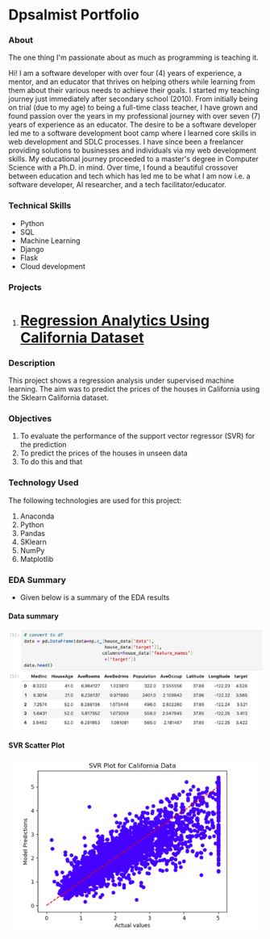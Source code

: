 # Dpsalmist Portfolio

### About
The one thing I'm passionate about as much as programming is teaching it.
 
Hi! I am a software developer with over four (4) years of experience, a mentor, and an educator that thrives on helping others while learning from them about their various needs to achieve their goals. I started my teaching journey just immediately after secondary school (2010). From initially being on trial (due to my age) to being a full-time class teacher, I have grown and found passion over the years in my professional journey with over seven (7) years of experience as an educator. The desire to be a software developer led me to a software development boot camp where I learned core skills in web development and SDLC processes. I have since been a freelancer providing solutions to businesses and individuals via my web development skills. My educational journey proceeded to a master's degree in Computer Science with a Ph.D. in mind. Over time, I found a beautiful crossover between education and tech which has led me to be what I am now i.e. a software developer, AI researcher, and a tech facilitator/educator.

### Technical Skills
- Python
- SQL
- Machine Learning
- Django
- Flask
- Cloud development


### Projects

1. # [Regression Analytics Using California Dataset](https://github.com/DPsalmist/data_analytics_project)

### Description
This project shows a regression analysis under supervised machine learning. The aim was to predict the prices of the houses in California using the Sklearn California dataset.

### Objectives
1. To evaluate the performance of the support vector regressor (SVR) for the prediction
2. To predict the prices of the houses in unseen data
3. To do this and that

### Technology Used
The following technologies are used for this project:
  1. Anaconda
  2. Python
  3. Pandas
  4. SKlearn
  5. NumPy
  6. Matplotlib

### EDA Summary
  - Given below is a summary of the EDA results
  #### Data summary
  ![first five rows of the dataset](https://github.com/DPsalmist/data_analytics_project/blob/main/data_head.png)

  #### SVR Scatter Plot
  ![svr result](https://github.com/DPsalmist/data_analytics_project/blob/main/svr_scatterplot.png)
  





